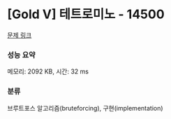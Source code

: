 # [Gold V] 테트로미노 - 14500 

[문제 링크](https://www.acmicpc.net/problem/14500) 

### 성능 요약

메모리: 2092 KB, 시간: 32 ms

### 분류

브루트포스 알고리즘(bruteforcing), 구현(implementation)

